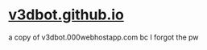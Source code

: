 # [v3dbot.github.io](https://v3dbot.github.io/)
a copy of v3dbot.000webhostapp.com bc I forgot the pw

